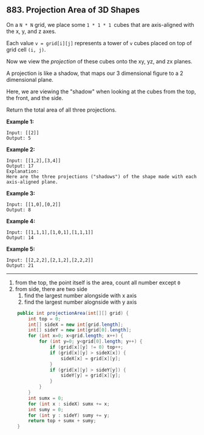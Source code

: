 ## 883. Projection Area of 3D Shapes

On a `N * N` grid, we place some `1 * 1 * 1 `cubes that are axis-aligned with the x, y, and z axes.

Each value `v = grid[i][j]` represents a tower of `v` cubes placed on top of grid cell `(i, j)`.

Now we view the *projection* of these cubes onto the xy, yz, and zx planes.

A projection is like a shadow, that maps our 3 dimensional figure to a 2 dimensional plane. 

Here, we are viewing the "shadow" when looking at the cubes from the top, the front, and the side.

Return the total area of all three projections.

**Example 1:**

```
Input: [[2]]
Output: 5
```

**Example 2:**

```
Input: [[1,2],[3,4]]
Output: 17
Explanation: 
Here are the three projections ("shadows") of the shape made with each axis-aligned plane.
```

**Example 3:**

```
Input: [[1,0],[0,2]]
Output: 8
```

**Example 4:**

```
Input: [[1,1,1],[1,0,1],[1,1,1]]
Output: 14
```

**Example 5:**

```
Input: [[2,2,2],[2,1,2],[2,2,2]]
Output: 21
```



---

1. from the top, the point itself is the area, count all number except `0`
2. from side, there are two side
   1. find the largest number alongside with x axis
   2. find the largest number alognside with y axis

```java
    public int projectionArea(int[][] grid) {
        int top = 0;
        int[] sideX = new int[grid.length];
        int[] sideY = new int[grid[0].length];
        for (int x=0; x<grid.length; x++) {
            for (int y=0; y<grid[0].length; y++) {
                if (grid[x][y] != 0) top++;
                if (grid[x][y] > sideX[x]) {
                    sideX[x] = grid[x][y];
                }
                if (grid[x][y] > sideY[y]) {
                    sideY[y] = grid[x][y];
                }
            }
        }
        int sumx = 0;
        for (int x : sideX) sumx += x;
        int sumy = 0;
        for (int y : sideY) sumy += y;
        return top + sumx + sumy;
    }
```

